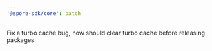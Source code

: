 ```yaml
---
'@spore-sdk/core': patch
---
```


Fix a turbo cache bug, now should clear turbo cache before releasing packages
